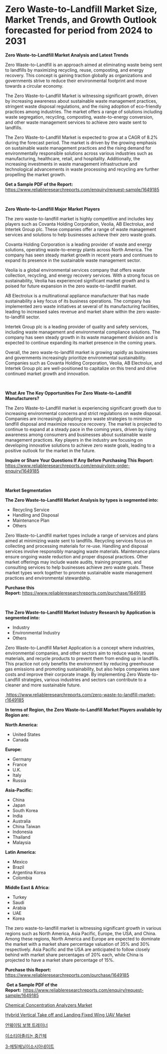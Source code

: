 <p><h1>Zero Waste-to-Landfill Market Size, Market Trends, and Growth Outlook forecasted for period from 2024 to 2031</h1></p><p><strong>Zero Waste-to-Landfill Market Analysis and Latest Trends</strong></p>
<p><p>Zero Waste-to-Landfill is an approach aimed at eliminating waste being sent to landfills by maximizing recycling, reuse, composting, and energy recovery. This concept is gaining traction globally as organizations and governments strive to reduce their environmental footprint and move towards a circular economy.</p><p>The Zero Waste-to-Landfill Market is witnessing significant growth, driven by increasing awareness about sustainable waste management practices, stringent waste disposal regulations, and the rising adoption of eco-friendly practices among industries. The market offers a range of solutions including waste segregation, recycling, composting, waste-to-energy conversion, and other waste management services to achieve zero waste sent to landfills.</p><p>The Zero Waste-to-Landfill Market is expected to grow at a CAGR of 8.2% during the forecast period. The market is driven by the growing emphasis on sustainable waste management practices and the rising demand for environmentally responsible solutions across various industries such as manufacturing, healthcare, retail, and hospitality. Additionally, the increasing investments in waste management infrastructure and technological advancements in waste processing and recycling are further propelling the market growth.</p></p>
<p><strong>Get a Sample PDF of the Report:&nbsp;</strong> <a href="https://www.reliableresearchreports.com/enquiry/request-sample/1649185">https://www.reliableresearchreports.com/enquiry/request-sample/1649185</a></p>
<p>&nbsp;</p>
<p><strong>Zero Waste-to-Landfill Major Market Players</strong></p>
<p><p>The zero waste-to-landfill market is highly competitive and includes key players such as Covanta Holding Corporation, Veolia, AB Electrolux, and Intertek Group plc. These companies offer a range of waste management services and solutions to help businesses achieve their zero waste goals.</p><p>Covanta Holding Corporation is a leading provider of waste and energy solutions, operating waste-to-energy plants across North America. The company has seen steady market growth in recent years and continues to expand its presence in the sustainable waste management sector.</p><p>Veolia is a global environmental services company that offers waste collection, recycling, and energy recovery services. With a strong focus on sustainability, Veolia has experienced significant market growth and is poised for future expansion in the zero waste-to-landfill market.</p><p>AB Electrolux is a multinational appliance manufacturer that has made sustainability a key focus of its business operations. The company has implemented zero waste initiatives at several of its manufacturing facilities, leading to increased sales revenue and market share within the zero waste-to-landfill sector.</p><p>Intertek Group plc is a leading provider of quality and safety services, including waste management and environmental compliance solutions. The company has seen steady growth in its waste management division and is expected to continue expanding its market presence in the coming years.</p><p>Overall, the zero waste-to-landfill market is growing rapidly as businesses and governments increasingly prioritize environmental sustainability. Companies such as Covanta Holding Corporation, Veolia, AB Electrolux, and Intertek Group plc are well-positioned to capitalize on this trend and drive continued market growth and innovation.</p></p>
<p>&nbsp;</p>
<p><strong>What Are The Key Opportunities For Zero Waste-to-Landfill Manufacturers?</strong></p>
<p><p>The Zero Waste-to-Landfill market is experiencing significant growth due to increasing environmental concerns and strict regulations on waste disposal. Companies are increasingly adopting zero waste strategies to minimize landfill disposal and maximize resource recovery. The market is projected to continue to expand at a steady pace in the coming years, driven by rising awareness among consumers and businesses about sustainable waste management practices. Key players in the industry are focusing on developing innovative solutions to achieve zero waste goals, leading to a positive outlook for the market in the future.</p></p>
<p><strong>Inquire or Share Your Questions If Any Before Purchasing This Report:</strong> <a href="https://www.reliableresearchreports.com/enquiry/pre-order-enquiry/1649185">https://www.reliableresearchreports.com/enquiry/pre-order-enquiry/1649185</a></p>
<p>&nbsp;</p>
<p><strong>Market Segmentation</strong></p>
<p><strong>The Zero Waste-to-Landfill Market Analysis by types is segmented into:</strong></p>
<p><ul><li>Recycling Service</li><li>Handling and Disposal</li><li>Maintenance Plan</li><li>Others</li></ul></p>
<p><p>Zero Waste-to-Landfill market types include a range of services and plans aimed at minimizing waste sent to landfills. Recycling services focus on collecting and processing materials for re-use. Handling and disposal services involve responsibly managing waste materials. Maintenance plans ensure ongoing waste reduction and proper disposal practices. Other market offerings may include waste audits, training programs, and consulting services to help businesses achieve zero waste goals. These market types work together to promote sustainable waste management practices and environmental stewardship.</p></p>
<p><strong>Purchase this Report:&nbsp;</strong><a href="https://www.reliableresearchreports.com/purchase/1649185">https://www.reliableresearchreports.com/purchase/1649185</a></p>
<p>&nbsp;</p>
<p><strong>The Zero Waste-to-Landfill Market Industry Research by Application is segmented into:</strong></p>
<p><ul><li>Industry</li><li>Environmental Industry</li><li>Others</li></ul></p>
<p><p>Zero Waste-to-Landfill Market Application is a concept where industries, environmental companies, and other sectors aim to reduce waste, reuse materials, and recycle products to prevent them from ending up in landfills. This practice not only benefits the environment by reducing greenhouse gas emissions and promoting sustainability, but also helps companies save costs and improve their corporate image. By implementing Zero Waste-to-Landfill strategies, various industries and sectors can contribute to a cleaner and more sustainable future.</p></p>
<p><a href="https://www.reliableresearchreports.com/zero-waste-to-landfill-market-r1649185">&nbsp;https://www.reliableresearchreports.com/zero-waste-to-landfill-market-r1649185</a></p>
<p><strong>In terms of Region, the Zero Waste-to-Landfill Market Players available by Region are:</strong></p>
<p>
    <p> <strong> North America: </strong>
        <ul>
            <li>United States</li>
            <li>Canada</li>
        </ul>
        </p> 
    <p> <strong> Europe: </strong>
        <ul>
            <li>Germany</li>
            <li>France</li>
            <li>U.K.</li>
            <li>Italy</li>
            <li>Russia</li>
        </ul>
        </p> 
    <p> <strong> Asia-Pacific: </strong>
        <ul>
            <li>China</li>
            <li>Japan</li>
            <li>South Korea</li>
            <li>India</li>
            <li>Australia</li>
            <li>China Taiwan</li>
            <li>Indonesia</li>
            <li>Thailand</li>
            <li>Malaysia</li>
        </ul>
        </p> 
    <p> <strong> Latin America: </strong>
        <ul>
            <li>Mexico</li>
            <li>Brazil</li>
            <li>Argentina Korea</li>
            <li>Colombia</li>
        </ul>
        </p> 
    <p> <strong> Middle East & Africa: </strong>
        <ul>
            <li>Turkey</li>
            <li>Saudi</li>
            <li>Arabia</li>
            <li>UAE</li>
            <li>Korea</li>
        </ul>
    </p>
    </p>
<p><p>The zero waste-to-landfill market is witnessing significant growth in various regions such as North America, Asia Pacific, Europe, the USA, and China. Among these regions, North America and Europe are expected to dominate the market with a market share percentage valuation of 35% and 30% respectively. Asia Pacific and the USA are anticipated to follow closely behind with market share percentages of 20% each, while China is projected to have a market share percentage of 15%.</p></p>
<p><strong>Purchase this Report: </strong><a href="https://www.reliableresearchreports.com/purchase/1649185">https://www.reliableresearchreports.com/purchase/1649185</a></p>
<p>&nbsp;<strong>Get a Sample PDF of the Report:&nbsp;&nbsp;</strong><a href="https://www.reliableresearchreports.com/enquiry/request-sample/1649185">https://www.reliableresearchreports.com/enquiry/request-sample/1649185</a></p>
<p><strong></strong></p>
<p><p><a href="https://github.com/sonuprakash1/Market-Research-Report-List-3/blob/main/chemical-concentration-analyzers-market.md">Chemical Concentration Analyzers Market</a></p><p><a href="https://issuu.com/reportprime-2/docs/hybrid-vertical-take-off-and-landin_1aec3ffab82542">Hybrid Vertical Take off and Landing Fixed Wing UAV Market</a></p><p><a href="https://medium.com/@ishacian.georges/%EB%AF%B8%EC%A0%80%EC%9A%B8%EC%9D%B4-%EB%AC%B4%EA%B1%B0%EC%9A%B4-%EA%B1%B7%EA%B8%B0-%ED%8A%B8%EB%A0%88%EC%9D%B4%EB%84%88-%EC%8B%9C%EC%9E%A5-%EC%A0%90%EC%9C%A0%EC%9C%A8-%EC%A7%84%ED%99%94-%EB%B0%8F-%EC%8B%9C%EC%9E%A5-%EC%84%B1%EC%9E%A5-%ED%8A%B8%EB%A0%8C%EB%93%9C-2024-2031-94817a8c4a2f">언웨이팅 보행 트레이너</a></p><p><a href="https://github.com/TrevorKruvalis5678/Market-Research-Report-List-2/blob/main/3332551103972.md">이소티아졸리논 중간체</a></p><p><a href="https://medium.com/@brisamorar2023/3-%EB%A9%94%ED%8B%B8%ED%8E%98%EB%8B%90%EC%9D%B4%EC%86%8C%EC%8B%9C%EC%95%84%EB%84%A4%EC%9D%B4%ED%8A%B8-%EC%8B%9C%EC%9E%A5-%EA%B7%9C%EB%AA%A8%EB%8A%94-%EA%B8%80%EB%A1%9C%EB%B2%8C-%EC%82%B0%EC%97%85%EC%97%90%EC%84%9C-%EC%B5%9C%EA%B3%A0%EC%9D%98-%EB%A7%88%EC%BC%80%ED%8C%85-%EC%B1%84%EB%84%90%EC%9D%84-%EB%93%9C%EB%9F%AC%EB%83%85%EB%8B%88%EB%8B%A4-0336c45db792">3-메틸페닐이소시아네이트</a></p></p>
